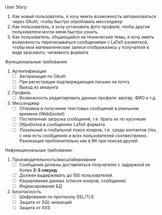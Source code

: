 User Story:
1) Как новый пользователь, я хочу иметь возможность авторизоваться через OAuth, чтобы быстро опробовать мессенджер
2) Как пользователь, я хочу установить фото профиля, чтобы другие пользователи могли меня быстро узнать.
3) Как пользователь, общающийся на технические темы, я хочу иметь возможность переписываться сообщениями с LaTeX-разметкой, чтобы мои математические записи отображались у получателя в виде красивого, читаемого формата

Функциональные требования:
1) Аутентификация
	- [ ] Авторизация по OAuth
	- [ ] При регистрации подтверждающее письмо на почту
	- [ ] Выход из аккаунта
2) Профиль
	- [ ] Возможность редактировать данные профиля: аватар, ФИО и т.д.
3) Мессенджер
	- [ ] Отправка и получение текстовых сообщений в реальном времени (WebSocket)
	- [ ] Постепенная загрузка сообщений, т.е. брать их по кусочкам
	- [ ] Обработка в сообщениях LaTeX формата
    - [ ] Локальный и глобальной поиск юзеров, т.е. среди контактов (тех, с кем есть сообщения) и всех пользователей соотвественно. Реализация приблизительно как в ВК при поиске друзей.

Нефункциональные требования:
1) Производительность/масштабирование
	- [ ] Сообщения должны доставляться получателю с задержкой не более **2-3 секунд**
	- [ ] Должен выдерживать до 100 пользователей.
	- [ ] Кэширование данных (список юзеров, сообщения)
	- [ ] Индексирование БД
2) Безопасность
	- [ ] Шифрование по протоколу SSL/TLS
	- [ ] Защита от SQL-инъекций
	- [ ] Защита от XXS